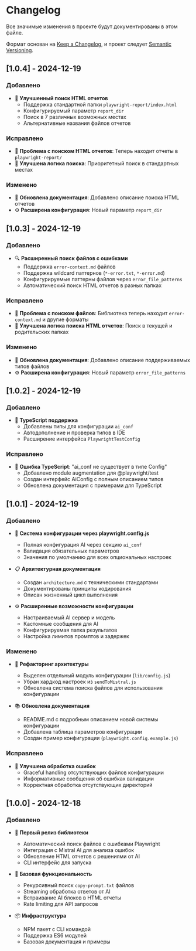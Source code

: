 # Changelog

Все значимые изменения в проекте будут документированы в этом файле.

Формат основан на [Keep a Changelog](https://keepachangelog.com/ru/1.0.0/),
и проект следует [Semantic Versioning](https://semver.org/spec/v2.0.0.html).

## [1.0.4] - 2024-12-19

### Добавлено
- 📄 **Улучшенный поиск HTML отчетов**
  - Поддержка стандартной папки `playwright-report/index.html`
  - Конфигурируемый параметр `report_dir`
  - Поиск в 7 различных возможных местах
  - Альтернативные названия файлов отчетов

### Исправлено
- 🐛 **Проблема с поиском HTML отчетов**: Теперь находит отчеты в `playwright-report/`
- 🔧 **Улучшена логика поиска**: Приоритетный поиск в стандартных местах

### Изменено
- 📝 **Обновлена документация**: Добавлено описание поиска HTML отчетов
- ⚙️ **Расширена конфигурация**: Новый параметр `report_dir`

## [1.0.3] - 2024-12-19

### Добавлено
- 🔍 **Расширенный поиск файлов с ошибками**
  - Поддержка `error-context.md` файлов
  - Поддержка wildcard паттернов (`*-error.txt`, `*-error.md`)
  - Конфигурируемые паттерны файлов через `error_file_patterns`
  - Автоматический поиск HTML отчетов в разных папках

### Исправлено
- 🐛 **Проблема с поиском файлов**: Библиотека теперь находит `error-context.md` и другие форматы
- 🔧 **Улучшена логика поиска HTML отчетов**: Поиск в текущей и родительских папках

### Изменено
- 📝 **Обновлена документация**: Добавлено описание поддерживаемых типов файлов
- ⚙️ **Расширена конфигурация**: Новый параметр `error_file_patterns`

## [1.0.2] - 2024-12-19

### Добавлено
- 🔷 **TypeScript поддержка**
  - Добавлены типы для конфигурации `ai_conf`
  - Автодополнение и проверка типов в IDE
  - Расширение интерфейса `PlaywrightTestConfig`

### Исправлено
- 🐛 **Ошибка TypeScript**: "ai_conf не существует в типе Config"
  - Добавлено module augmentation для @playwright/test
  - Создан интерфейс AiConfig с полным описанием типов
  - Обновлена документация с примерами для TypeScript

## [1.0.1] - 2024-12-19

### Добавлено
- 🔧 **Система конфигурации через playwright.config.js**
  - Полная конфигурация AI через секцию `ai_conf`
  - Валидация обязательных параметров
  - Значения по умолчанию для всех опциональных настроек
  
- 📋 **Архитектурная документация**
  - Создан `architecture.md` с техническими стандартами
  - Документированы принципы кодирования
  - Описан жизненный цикл выполнения
  
- ⚙️ **Расширенные возможности конфигурации**
  - Настраиваемый AI сервер и модель
  - Кастомные сообщения для AI
  - Конфигурируемая папка результатов
  - Настройка лимитов промптов и задержек

### Изменено
- 🔄 **Рефакторинг архитектуры**
  - Выделен отдельный модуль конфигурации (`lib/config.js`)
  - Убран хардкод настроек из `sendToMistral.js`
  - Обновлена система поиска файлов для использования конфигурации
  
- 📚 **Обновлена документация**
  - README.md с подробным описанием новой системы конфигурации
  - Добавлена таблица параметров конфигурации
  - Создан пример конфигурации (`playwright.config.example.js`)

### Исправлено
- 🐛 **Улучшена обработка ошибок**
  - Graceful handling отсутствующих файлов конфигурации
  - Информативные сообщения об ошибках валидации
  - Корректная обработка отсутствующих директорий

## [1.0.0] - 2024-12-18

### Добавлено
- 🚀 **Первый релиз библиотеки**
  - Автоматический поиск файлов с ошибками Playwright
  - Интеграция с Mistral AI для анализа ошибок
  - Обновление HTML отчетов с решениями от AI
  - CLI интерфейс для запуска
  
- 🔧 **Базовая функциональность**
  - Рекурсивный поиск `copy-prompt.txt` файлов
  - Streaming обработка ответов от AI
  - Встраивание AI блоков в HTML отчеты
  - Rate limiting для API запросов
  
- 📦 **Инфраструктура**
  - NPM пакет с CLI командой
  - Поддержка ES6 модулей
  - Базовая документация и примеры 